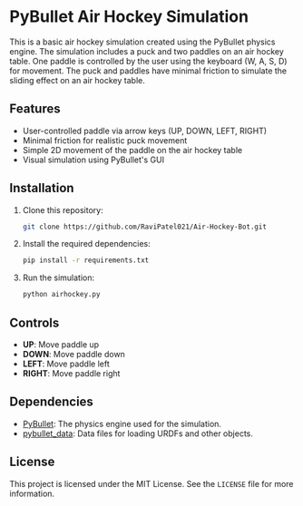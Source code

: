 # PyBullet Air Hockey Simulation

This is a basic air hockey simulation created using the PyBullet physics engine. The simulation includes a puck and two paddles on an air hockey table. One paddle is controlled by the user using the keyboard (W, A, S, D) for movement. The puck and paddles have minimal friction to simulate the sliding effect on an air hockey table.

## Features
- User-controlled paddle via arrow keys (UP, DOWN, LEFT, RIGHT)
- Minimal friction for realistic puck movement
- Simple 2D movement of the paddle on the air hockey table
- Visual simulation using PyBullet's GUI

## Installation

1. Clone this repository:
    ```bash
    git clone https://github.com/RaviPatel021/Air-Hockey-Bot.git
    ```

2. Install the required dependencies:
    ```bash
    pip install -r requirements.txt
    ```

3. Run the simulation:
    ```bash
    python airhockey.py
    ```

## Controls
- **UP**: Move paddle up
- **DOWN**: Move paddle down
- **LEFT**: Move paddle left
- **RIGHT**: Move paddle right

## Dependencies
- [PyBullet](https://github.com/bulletphysics/bullet3): The physics engine used for the simulation.
- [pybullet_data](https://github.com/bulletphysics/bullet3/tree/master/data): Data files for loading URDFs and other objects.

## License
This project is licensed under the MIT License. See the `LICENSE` file for more information.
